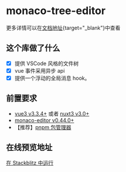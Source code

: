 # monaco-tree-editor

更多详情可以在[文档地址](https://alphafoxz.github.io/monaco-tree-editor){target="\_blank"}中查看

## 这个库做了什么

- [x] 提供 VSCode 风格的文件树
- [x] vue 事件采用异步 api
- [x] 提供一个浮动的全局消息 hook。

## 前置要求

- [vue3 v3.3.4+](https://cn.vuejs.org/) 或者 [nuxt3 v3.0+](https://nuxt.com.cn/)
- [monaco-editor v0.44.0+](https://microsoft.github.io/monaco-editor/)
- 【推荐】[pnpm 包管理器](https://www.pnpm.cn/)

## 在线预览地址

[在 Stackblitz 中运行](https://stackblitz.com/~/github.com/AlphaFoxz/monaco-tree-editor)
